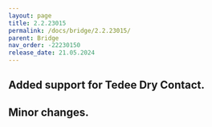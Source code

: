 ```yaml
---
layout: page
title: 2.2.23015
permalink: /docs/bridge/2.2.23015/
parent: Bridge
nav_order: -22230150
release_date: 21.05.2024
---
```


## Added support for Tedee Dry Contact.
## Minor changes.
